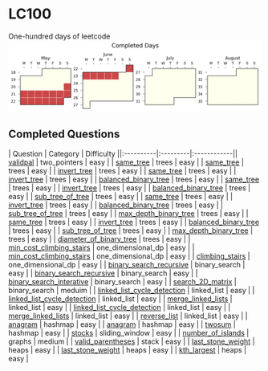 # LC100
One-hundred days of leetcode
![sebas's progress xD)](./auto_assets/plot.png)


## Completed Questions
| Question | Category | Difficulty ||:----------|:---------|:------------|| [validpal](./questions/two_pointers/easy/validpal.py) | two_pointers | easy |
| [same_tree](./questions/trees/easy/same_tree.py) | trees | easy |
| [same_tree](./questions/trees/easy/same_tree.py) | trees | easy |
| [invert_tree](./questions/trees/easy/invert_tree.py) | trees | easy |
| [same_tree](./questions/trees/easy/same_tree.py) | trees | easy |
| [invert_tree](./questions/trees/easy/invert_tree.py) | trees | easy |
| [balanced_binary_tree](./questions/trees/easy/balanced_binary_tree.py) | trees | easy |
| [same_tree](./questions/trees/easy/same_tree.py) | trees | easy |
| [invert_tree](./questions/trees/easy/invert_tree.py) | trees | easy |
| [balanced_binary_tree](./questions/trees/easy/balanced_binary_tree.py) | trees | easy |
| [sub_tree_of_tree](./questions/trees/easy/sub_tree_of_tree.py) | trees | easy |
| [same_tree](./questions/trees/easy/same_tree.py) | trees | easy |
| [invert_tree](./questions/trees/easy/invert_tree.py) | trees | easy |
| [balanced_binary_tree](./questions/trees/easy/balanced_binary_tree.py) | trees | easy |
| [sub_tree_of_tree](./questions/trees/easy/sub_tree_of_tree.py) | trees | easy |
| [max_depth_binary_tree](./questions/trees/easy/max_depth_binary_tree.py) | trees | easy |
| [same_tree](./questions/trees/easy/same_tree.py) | trees | easy |
| [invert_tree](./questions/trees/easy/invert_tree.py) | trees | easy |
| [balanced_binary_tree](./questions/trees/easy/balanced_binary_tree.py) | trees | easy |
| [sub_tree_of_tree](./questions/trees/easy/sub_tree_of_tree.py) | trees | easy |
| [max_depth_binary_tree](./questions/trees/easy/max_depth_binary_tree.py) | trees | easy |
| [diameter_of_binary_tree](./questions/trees/easy/diameter_of_binary_tree.py) | trees | easy |
| [min_cost_climbing_stairs](./questions/one_dimensional_dp/easy/min_cost_climbing_stairs.py) | one_dimensional_dp | easy |
| [min_cost_climbing_stairs](./questions/one_dimensional_dp/easy/min_cost_climbing_stairs.py) | one_dimensional_dp | easy |
| [climbing_stairs](./questions/one_dimensional_dp/easy/climbing_stairs.py) | one_dimensional_dp | easy |
| [binary_search_recursive](./questions/binary_search/easy/binary_search_recursive.py) | binary_search | easy |
| [binary_search_recursive](./questions/binary_search/easy/binary_search_recursive.py) | binary_search | easy |
| [binary_search_interative](./questions/binary_search/easy/binary_search_interative.py) | binary_search | easy |
| [search_2D_matrix](./questions/binary_search/meduim/search_2D_matrix.py) | binary_search | meduim |
| [linked_list_cycle_detection](./questions/linked_list/easy/linked_list_cycle_detection.py) | linked_list | easy |
| [linked_list_cycle_detection](./questions/linked_list/easy/linked_list_cycle_detection.py) | linked_list | easy |
| [merge_linked_lists](./questions/linked_list/easy/merge_linked_lists.py) | linked_list | easy |
| [linked_list_cycle_detection](./questions/linked_list/easy/linked_list_cycle_detection.py) | linked_list | easy |
| [merge_linked_lists](./questions/linked_list/easy/merge_linked_lists.py) | linked_list | easy |
| [reverse_list](./questions/linked_list/easy/reverse_list.py) | linked_list | easy |
| [anagram](./questions/hashmap/easy/anagram.py) | hashmap | easy |
| [anagram](./questions/hashmap/easy/anagram.py) | hashmap | easy |
| [twosum](./questions/hashmap/easy/twosum.py) | hashmap | easy |
| [stocks](./questions/sliding_window/easy/stocks.py) | sliding_window | easy |
| [number_of_islands](./questions/graphs/medium/number_of_islands.py) | graphs | medium |
| [valid_parentheses](./questions/stack/easy/valid_parentheses.py) | stack | easy |
| [last_stone_weight](./questions/heaps/easy/last_stone_weight.py) | heaps | easy |
| [last_stone_weight](./questions/heaps/easy/last_stone_weight.py) | heaps | easy |
| [kth_largest](./questions/heaps/easy/kth_largest.py) | heaps | easy |
